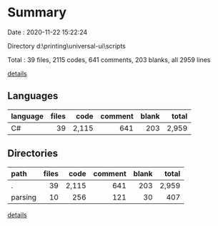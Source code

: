 # Summary

Date : 2020-11-22 15:22:24

Directory d:\printing\universal-ui\scripts

Total : 39 files,  2115 codes, 641 comments, 203 blanks, all 2959 lines

[details](details.md)

## Languages
| language | files | code | comment | blank | total |
| :--- | ---: | ---: | ---: | ---: | ---: |
| C# | 39 | 2,115 | 641 | 203 | 2,959 |

## Directories
| path | files | code | comment | blank | total |
| :--- | ---: | ---: | ---: | ---: | ---: |
| . | 39 | 2,115 | 641 | 203 | 2,959 |
| parsing | 10 | 256 | 121 | 30 | 407 |

[details](details.md)